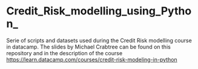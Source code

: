 # Credit_Risk_modelling_using_Python_

Serie of scripts and datasets used during the Credit Risk modelling course in datacamp.
The slides by Michael Crabtree can be found on this repository and in the description of the course https://learn.datacamp.com/courses/credit-risk-modeling-in-python 
